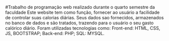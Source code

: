 #Trabalho de programação web realizado durante o quarto semestre da faculdade
Este website tem como função, fornecer ao usuário a facilidade de controlar suas calorias diárias. 
Seus dados sao fornecidos, armazenados no banco de dados e são tratados, trazendo para o usuário o seu gasto calórico diário.
Foram utilizadas tecnologias como: 
Front-end: HTML, CSS, JS, BOOTSTRAP;
Back-end: PHP;
SQL: MYSQL.
